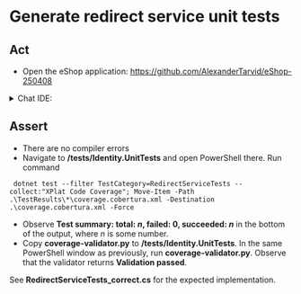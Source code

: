 # Generate redirect service unit tests

## Act

- Open the eShop application:
<https://github.com/AlexanderTarvid/eShop-250408>

<details>
<summary>Chat IDE:</summary>

- - Copy **generate-redirect-service-unit-tests.patch** to project root folder and open PowerShell there. Run command **git apply ./generate-redirect-service-unit-tests.patch**
- Open files **src/IdentityAPI/Services/RedirectService.cs** and **tests/Identity.UnitTests/RedirectServiceTests.cs**
- Open the chat AI interface and enter:

```text
Generate unit tests for `RedirectService` in `RedirectServiceTests` using MSTest framework. Achieve full coverage.
```

- Submit the request
- Accept the suggestions
- Save the file

</details>

## Assert

- There are no compiler errors
- Navigate to **/tests/Identity.UnitTests** and open PowerShell there. Run command

```pwsh
 dotnet test --filter TestCategory=RedirectServiceTests --collect:"XPlat Code Coverage"; Move-Item -Path .\TestResults\*\coverage.cobertura.xml -Destination .\coverage.cobertura.xml -Force
```

- Observe **Test summary: total: *n*, failed: 0, succeeded: *n*** in the bottom of the output, where *n* is some number.
- Copy **coverage-validator.py** to **/tests/Identity.UnitTests**. In the same PowerShell window as previously, run **coverage-validator.py**. Observe that the validator returns **Validation passed**.

See **RedirectServiceTests_correct.cs** for the expected implementation.
